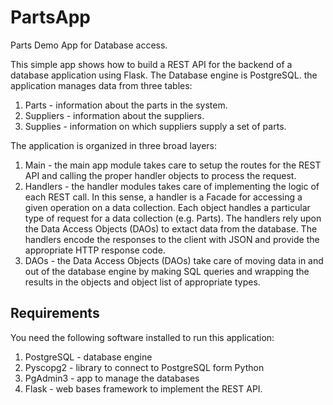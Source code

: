 # PartsApp
Parts Demo App for Database access.

This simple app shows how to build a REST API for the backend of a database application using Flask. The Database engine is PostgreSQL. the application manages data from three tables:
1. Parts - information about the parts in the system.
2. Suppliers - information about the suppliers.
3. Supplies - information on which suppliers supply a set of parts. 

The application is organized in three broad layers:
1. Main - the main app module takes care to setup the routes for the REST API and calling the proper handler objects to process the request.
2. Handlers - the handler modules takes care of implementing the logic of each REST call. In this sense, a handler is a Facade for accessing a given operation on a data collection. Each object handles a particular type of request for a data collection (e.g. Parts). The handlers rely upon the Data Access Objects (DAOs) to extact data from the database. The handlers encode the responses to the client with JSON and provide the appropriate HTTP response code.
3. DAOs - the Data Access Objects (DAOs) take care of moving data in and out of the database engine by making SQL queries and wrapping the results in the objects and object list of appropriate types.

## Requirements
You need the following software installed to run this application:
1. PostgreSQL - database engine
2. Pyscopg2 - library to connect to PostgreSQL form Python
3. PgAdmin3 - app to manage the databases 
4. Flask - web bases framework to implement the REST API.
